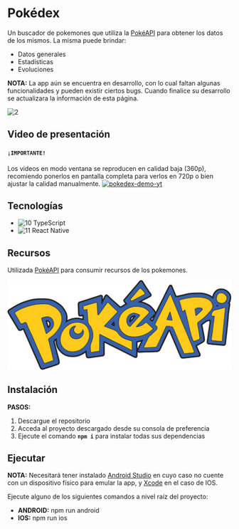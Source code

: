 # Pokédex
Un buscador de pokemones que utiliza la [PokéAPI](https://pokeapi.co/) para obtener los datos de los mismos. La misma puede brindar: 
- Datos generales
- Estadísticas
- Evoluciones

**NOTA:** La app aún se encuentra en desarrollo, con lo cual faltan algunas funcionalidades y pueden existir ciertos bugs. Cuando finalice su desarrollo se actualizara la información de esta página.

![2](https://i.ibb.co/4Yvk6S9/header-image.png)

## Video de presentación
#### **`¡IMPORTANTE!`**
Los videos en modo ventana se reproducen en calidad baja (360p), recomiendo ponerlos en pantalla completa para verlos en 720p o bien ajustar la calidad manualmente. 
[![pokedex-demo-yt](https://i.ibb.co/vxbyN0q/pokedex-video-preview.png)](https://drive.google.com/file/d/1nA2AtV3LSzcH7RouyZo5MpNO267axh4e/view?usp=sharing)

## Tecnologías
- ![10](https://i.ibb.co/hXmqN5t/typescript.png) TypeScript
- ![11](https://i.ibb.co/7Yb8sZf/react.png) React Native

## Recursos
Utilizada [PokéAPI](https://pokeapi.co/) para consumir recursos de los pokemones.

![12](https://raw.githubusercontent.com/PokeAPI/media/master/logo/pokeapi.svg?sanitize=true)

## Instalación
**PASOS:**
1. Descargue el repositorio
2. Acceda al proyecto descargado desde su consola de preferencia
3. Ejecute el comando **`npm i`** para instalar todas sus dependencias 

## Ejecutar
**NOTA:** Necesitará tener instalado [Android Studio](https://developer.android.com/studio) en cuyo caso no cuente con un dispositivo físico para emular la app, y [Xcode](https://developer.apple.com/xcode/) en el caso de IOS.

Ejecute alguno de los siguientes comandos a nivel raíz del proyecto: 
- **ANDROID:** npm run android
- **IOS:** npm run ios
